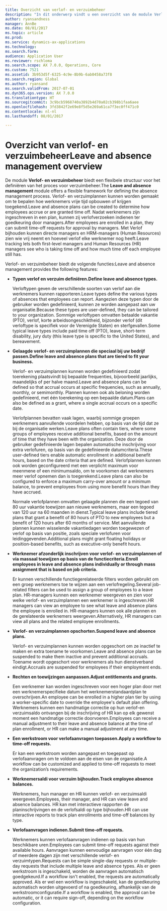 ```yaml
---
title: Overzicht van verlof- en verzuimbeheer
description: "In dit onderwerp vindt u een overzicht van de module Verlof- en verzuimbeheer. Deze module biedt een flexibele structuur voor het definiëren van het proces voor verzuimbeheer. Verlof- en verzuimplannen kunnen worden gemaakt om te bepalen hoe werknemers vrije tijd opbouwen of krijgen toegekend."
author: ryansandness
manager: AnnBe
ms.date: 08/01/2017
ms.topic: article
ms.prod: 
ms.service: dynamics-ax-applications
ms.technology: 
ms.search.form: 
audience: Application User
ms.reviewer: rschloma
ms.search.scope: AX 7.0.0, Operations, Core
ms.custom: 7521
ms.assetid: 3b953d5f-6325-4c9e-8b9b-6ab0458a73f8
ms.search.region: Global
ms.author: ryansand
ms.search.validFrom: 2017-07-01
ms.dyn365.ops.version: AX 7.0.0
ms.translationtype: HT
ms.sourcegitcommit: 3c9bcb5968740a3892b4d70a02cb398b1faa6aee
ms.openlocfilehash: 3fd3842f2e69e8f5d5e269a61ca7f3ec0ff471c0
ms.contentlocale: nl-nl
ms.lasthandoff: 08/01/2017

---
```

# <a name="leave-and-absence-management-overview"></a><span data-ttu-id="5041b-105">Overzicht van verlof- en verzuimbeheer</span><span class="sxs-lookup"><span data-stu-id="5041b-105">Leave and absence management overview</span></span>

<span data-ttu-id="5041b-106">De module **Verlof- en verzuimbeheer** biedt een flexibele structuur voor het definiëren van het proces voor verzuimbeheer.</span><span class="sxs-lookup"><span data-stu-id="5041b-106">The **Leave and absence management** module offers a flexible framework for defining the absence management process.</span></span> <span data-ttu-id="5041b-107">Verlof- en verzuimplannen kunnen worden gemaakt om te bepalen hoe werknemers vrije tijd opbouwen of krijgen toegekend.</span><span class="sxs-lookup"><span data-stu-id="5041b-107">Leave and absence plans can be created to determine how employees accrue or are granted time off.</span></span> <span data-ttu-id="5041b-108">Nadat werknemers zijn ingeschreven in een plan, kunnen zij verlofverzoeken indienen ter goedkeuring door managers.</span><span class="sxs-lookup"><span data-stu-id="5041b-108">After employees are enrolled in a plan, they can submit time-off requests for approval by managers.</span></span> <span data-ttu-id="5041b-109">Met Verlof bijhouden kunnen directe managers en HRM-managers (Human Resources) zien wie vrij neemt en hoeveel verlof elke werknemer nog heeft.</span><span class="sxs-lookup"><span data-stu-id="5041b-109">Leave tracking lets both first-level managers and Human Resources (HR) managers see who is taking time off and how much time off each employee still has.</span></span>  

<span data-ttu-id="5041b-110">Verlof- en verzuimbeheer biedt de volgende functies:</span><span class="sxs-lookup"><span data-stu-id="5041b-110">Leave and absence management provides the following features:</span></span> 

- <span data-ttu-id="5041b-111">**Typen verlof en verzuim definiëren.**</span><span class="sxs-lookup"><span data-stu-id="5041b-111">**Define leave and absence types.**</span></span>

    <span data-ttu-id="5041b-112">Verloftypen geven de verschillende soorten van verlof aan die werknemers kunnen rapporteren.</span><span class="sxs-lookup"><span data-stu-id="5041b-112">Leave types define the various types of absences that employees can report.</span></span> <span data-ttu-id="5041b-113">Aangezien deze typen door de gebruiker worden gedefinieerd, kunnen ze worden aangepast aan uw organisatie.</span><span class="sxs-lookup"><span data-stu-id="5041b-113">Because these types are user-defined, they can be tailored to your organization.</span></span> <span data-ttu-id="5041b-114">Sommige verloftypen omvatten betaalde vakantie (PTO), verlof, korte arbeidsongeschiktheid, bijzonder verlof (dit verloftype is specifiek voor de Verenigde Staten) en sterfgevallen.</span><span class="sxs-lookup"><span data-stu-id="5041b-114">Some typical leave types include paid time off (PTO), leave, short-term disability, jury duty (this leave type is specific to the United States), and bereavement.</span></span> 

- <span data-ttu-id="5041b-115">**Gelaagde verlof- en verzuimplannen die speciaal bij uw bedrijf passen.**</span><span class="sxs-lookup"><span data-stu-id="5041b-115">**Define leave and absence plans that are tiered to fit your business.**</span></span>

    <span data-ttu-id="5041b-116">Verlof- en verzuimplannen kunnen worden gedefinieerd zodat toerekening plaatsvindt bij bepaalde frequenties, bijvoorbeeld jaarlijks, maandelijks of per halve maand.</span><span class="sxs-lookup"><span data-stu-id="5041b-116">Leave and absence plans can be defined so that accrual occurs at specific frequencies, such as annually, monthly, or semimonthly.</span></span> <span data-ttu-id="5041b-117">Plannen kunnen ook als beloning worden gedefinieerd, met één toerekening op een bepaalde datum.</span><span class="sxs-lookup"><span data-stu-id="5041b-117">Plans can also be defined as a grant, where a single accrual occurs on a specific date.</span></span> 

    <span data-ttu-id="5041b-118">Verlofplannen bevatten vaak lagen, waarbij sommige groepen werknemers aanvullende voordelen hebben, op basis van de tijd dat ze bij de organisatie werken.</span><span class="sxs-lookup"><span data-stu-id="5041b-118">Leave plans often contain tiers, where some groups of employees receive additional benefits, based on the amount of time that they have been with the organization.</span></span> <span data-ttu-id="5041b-119">Deze door de gebruiker gedefinieerde lagen bepalen automatische inschrijving voor extra verlofuren, op basis van de gedefinieerde datumcriteria.</span><span class="sxs-lookup"><span data-stu-id="5041b-119">These user-defined tiers enable automatic enrollment in additional benefit hours, based on the date criteria that are defined.</span></span> <span data-ttu-id="5041b-120">Verlofplannen kunnen ook worden geconfigureerd met een verplicht maximum voor meenmene of een minimumsaldo, om te voorkomen dat werknemers meer verlof opnemen dan is toegerekend.</span><span class="sxs-lookup"><span data-stu-id="5041b-120">Leave plans can also be configured to enforce a maximum carry-over amount or a minimum balance, to prevent employees from using more benefit hours than they have accrued.</span></span> 

    <span data-ttu-id="5041b-121">Normale verlofplannen omvatten gelaagde plannen die een tegoed van 80 uur vakantie toewijzen aan nieuwe werknemers, maar een tegoed van 120 uur na 60 maanden in dienst.</span><span class="sxs-lookup"><span data-stu-id="5041b-121">Typical leave plans include tiered plans that grant a benefit of 80 hours of PTO to new employees but a benefit of 120 hours after 60 months of service.</span></span> <span data-ttu-id="5041b-122">Met aanvullende plannen kunnen wisselende vakantiedagen worden toegewezen of verlof op basis van positie, zoals speciale verlofuren voor leidinggevenden.</span><span class="sxs-lookup"><span data-stu-id="5041b-122">Additional plans might grant floating holidays or position-based benefits, such as executive-only benefit hours.</span></span>

- <span data-ttu-id="5041b-123">**Werknemer afzonderlijk inschrijven voor verlof- en verzuimplannen of via massaal toewijzen op basis van de functiecriteria.**</span><span class="sxs-lookup"><span data-stu-id="5041b-123">**Enroll employees in leave and absence plans individually or through mass assignment that is based on job criteria.**</span></span>

    <span data-ttu-id="5041b-124">Er kunnen verschillende functiegerelateerde filters worden gebruikt om een groep werknemers toe te wijzen aan een verlofregeling.</span><span class="sxs-lookup"><span data-stu-id="5041b-124">Several job-related filters can be used to assign a group of employees to a leave plan.</span></span> <span data-ttu-id="5041b-125">HR-managers kunnen een werknemer weergeven en zien voor welke verlof- en verzuimplannen een werknemer is ingeschreven.</span><span class="sxs-lookup"><span data-stu-id="5041b-125">HR managers can view an employee to see what leave and absence plans the employee is enrolled in.</span></span> <span data-ttu-id="5041b-126">HR-managers kunnen ook alle plannen en de gerelateerde werknemers weergeven.</span><span class="sxs-lookup"><span data-stu-id="5041b-126">Alternatively, HR managers can view all plans and the related employee enrollments.</span></span>

- <span data-ttu-id="5041b-127">**Verlof- en verzuimplannen opschorten.**</span><span class="sxs-lookup"><span data-stu-id="5041b-127">**Suspend leave and absence plans.**</span></span>

    <span data-ttu-id="5041b-128">Verlof- en verzuimplannen kunnen worden opgeschort om ze inactief te maken en extra toename te voorkomen.</span><span class="sxs-lookup"><span data-stu-id="5041b-128">Leave and absence plans can be suspended to make them inactive and prevent additional accruals.</span></span> <span data-ttu-id="5041b-129">Toename wordt opgeschort voor werknemers als hun dienstverband eindigt.</span><span class="sxs-lookup"><span data-stu-id="5041b-129">Accruals are suspended for employees if their employment ends.</span></span>  

- <span data-ttu-id="5041b-130">**Rechten en toewijzingen aanpassen.**</span><span class="sxs-lookup"><span data-stu-id="5041b-130">**Adjust entitlements and grants.**</span></span>

    <span data-ttu-id="5041b-131">Een werknemer kan worden ingeschreven voor een hoger plan door met een werknemerspecifieke datum het werknemerstandaardplan te overschrijven.</span><span class="sxs-lookup"><span data-stu-id="5041b-131">An employee can be enrolled in a higher plan tier by using a worker-specific date to override the employee's default plan offering.</span></span> <span data-ttu-id="5041b-132">Werknemers kunnen een handmatige correctie op hun verlof-en verzuimsaldo ontvangen bij de inschrijving of HR kan op elk gewenst moment een handmatige correctie doorvoeren.</span><span class="sxs-lookup"><span data-stu-id="5041b-132">Employees can receive a manual adjustment to their leave and absence balance at the time of plan enrollment, or HR can make a manual adjustment at any time.</span></span> 

- <span data-ttu-id="5041b-133">**Een werkstroom voor verlofaanvragen toepassen.**</span><span class="sxs-lookup"><span data-stu-id="5041b-133">**Apply a workflow to time-off requests.**</span></span>

     <span data-ttu-id="5041b-134">Er kan een werkstroom worden aangepast en toegepast op verlofaanvragen om te voldoen aan de eisen van de organisatie.</span><span class="sxs-lookup"><span data-stu-id="5041b-134">A workflow can be customized and applied to time-off requests to meet the organization’s requirements.</span></span>  

- <span data-ttu-id="5041b-135">**Werknemersaldi voor verzuim bijhouden.**</span><span class="sxs-lookup"><span data-stu-id="5041b-135">**Track employee absence balances.**</span></span>

    <span data-ttu-id="5041b-136">Werknemers, hun manager en HR kunnen verlof- en verzuimsaldi weergeven.</span><span class="sxs-lookup"><span data-stu-id="5041b-136">Employees, their manager, and HR can view leave and absence balances.</span></span> <span data-ttu-id="5041b-137">HR kan met interactieve rapporten de planinschrijvingen en de verlofsaldi op type bijhouden.</span><span class="sxs-lookup"><span data-stu-id="5041b-137">HR can use interactive reports to track plan enrollments and time-off balances by type.</span></span> 

- <span data-ttu-id="5041b-138">**Verlofaanvragen indienen.**</span><span class="sxs-lookup"><span data-stu-id="5041b-138">**Submit time-off requests.**</span></span>

    <span data-ttu-id="5041b-139">Werknemers kunnen verlofaanvragen indienen op basis van hun beschikbare uren.</span><span class="sxs-lookup"><span data-stu-id="5041b-139">Employees can submit time-off requests against their available hours.</span></span> <span data-ttu-id="5041b-140">Aanvragen kunnen eenvoudige aanvragen voor één dag of meerdere dagen zijn met verschillende verlof- en verzuimtypen.</span><span class="sxs-lookup"><span data-stu-id="5041b-140">Requests can be simple single-day requests or multiple-day requests that include multiple leave and absence types.</span></span> <span data-ttu-id="5041b-141">Als er geen werkstroom is ingeschakeld, worden de aanvragen automatisch goedgekeurd.</span><span class="sxs-lookup"><span data-stu-id="5041b-141">If a workflow isn't enabled, the requests are automatically approved.</span></span> <span data-ttu-id="5041b-142">Als er wel een workflow is ingeschakeld, kan de goedkeuring automatisch worden uitgevoerd of na goedkeuring, afhankelijk van de werkstroomconfiguratie.</span><span class="sxs-lookup"><span data-stu-id="5041b-142">If a workflow is enabled, the approval can be automatic, or it can require sign-off, depending on the workflow configuration.</span></span>

